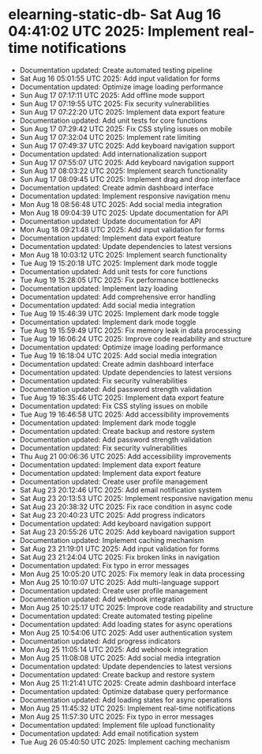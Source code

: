 # elearning-static-db- Sat Aug 16 04:41:02 UTC 2025: Implement real-time notifications
- Documentation updated: Create automated testing pipeline
- Sat Aug 16 05:01:55 UTC 2025: Add input validation for forms
- Documentation updated: Optimize image loading performance
- Sun Aug 17 07:17:11 UTC 2025: Add offline mode support
- Sun Aug 17 07:19:55 UTC 2025: Fix security vulnerabilities
- Sun Aug 17 07:22:20 UTC 2025: Implement data export feature
- Documentation updated: Add unit tests for core functions
- Sun Aug 17 07:29:42 UTC 2025: Fix CSS styling issues on mobile
- Sun Aug 17 07:32:04 UTC 2025: Implement rate limiting
- Sun Aug 17 07:49:37 UTC 2025: Add keyboard navigation support
- Documentation updated: Add internationalization support
- Sun Aug 17 07:55:07 UTC 2025: Add keyboard navigation support
- Sun Aug 17 08:03:22 UTC 2025: Implement search functionality
- Sun Aug 17 08:09:45 UTC 2025: Implement drag and drop interface
- Documentation updated: Create admin dashboard interface
- Documentation updated: Implement responsive navigation menu
- Mon Aug 18 08:56:48 UTC 2025: Add social media integration
- Mon Aug 18 09:04:39 UTC 2025: Update documentation for API
- Documentation updated: Update documentation for API
- Mon Aug 18 09:21:48 UTC 2025: Add input validation for forms
- Documentation updated: Implement data export feature
- Documentation updated: Update dependencies to latest versions
- Mon Aug 18 10:03:12 UTC 2025: Implement search functionality
- Tue Aug 19 15:20:18 UTC 2025: Implement dark mode toggle
- Documentation updated: Add unit tests for core functions
- Tue Aug 19 15:28:05 UTC 2025: Fix performance bottlenecks
- Documentation updated: Implement lazy loading
- Documentation updated: Add comprehensive error handling
- Documentation updated: Add social media integration
- Tue Aug 19 15:46:39 UTC 2025: Implement dark mode toggle
- Documentation updated: Implement dark mode toggle
- Tue Aug 19 15:59:49 UTC 2025: Fix memory leak in data processing
- Tue Aug 19 16:06:24 UTC 2025: Improve code readability and structure
- Documentation updated: Optimize image loading performance
- Tue Aug 19 16:18:04 UTC 2025: Add social media integration
- Documentation updated: Create admin dashboard interface
- Documentation updated: Update dependencies to latest versions
- Documentation updated: Fix security vulnerabilities
- Documentation updated: Add password strength validation
- Tue Aug 19 16:35:46 UTC 2025: Implement data export feature
- Documentation updated: Fix CSS styling issues on mobile
- Tue Aug 19 16:46:58 UTC 2025: Add accessibility improvements
- Documentation updated: Implement dark mode toggle
- Documentation updated: Create backup and restore system
- Documentation updated: Add password strength validation
- Documentation updated: Fix security vulnerabilities
- Thu Aug 21 00:06:36 UTC 2025: Add accessibility improvements
- Documentation updated: Implement data export feature
- Documentation updated: Implement data export feature
- Documentation updated: Create user profile management
- Sat Aug 23 20:12:46 UTC 2025: Add email notification system
- Sat Aug 23 20:13:53 UTC 2025: Implement responsive navigation menu
- Sat Aug 23 20:38:32 UTC 2025: Fix race condition in async code
- Sat Aug 23 20:40:23 UTC 2025: Add progress indicators
- Documentation updated: Add keyboard navigation support
- Sat Aug 23 20:55:26 UTC 2025: Add keyboard navigation support
- Documentation updated: Implement caching mechanism
- Sat Aug 23 21:19:01 UTC 2025: Add input validation for forms
- Sat Aug 23 21:24:04 UTC 2025: Fix broken links in navigation
- Documentation updated: Fix typo in error messages
- Mon Aug 25 10:05:20 UTC 2025: Fix memory leak in data processing
- Mon Aug 25 10:10:07 UTC 2025: Add multi-language support
- Documentation updated: Create user profile management
- Documentation updated: Add webhook integration
- Mon Aug 25 10:25:17 UTC 2025: Improve code readability and structure
- Documentation updated: Create automated testing pipeline
- Documentation updated: Add loading states for async operations
- Mon Aug 25 10:54:06 UTC 2025: Add user authentication system
- Documentation updated: Add progress indicators
- Mon Aug 25 11:05:14 UTC 2025: Add webhook integration
- Mon Aug 25 11:08:08 UTC 2025: Add social media integration
- Documentation updated: Update dependencies to latest versions
- Documentation updated: Create backup and restore system
- Mon Aug 25 11:21:41 UTC 2025: Create admin dashboard interface
- Documentation updated: Optimize database query performance
- Documentation updated: Add loading states for async operations
- Mon Aug 25 11:45:32 UTC 2025: Implement real-time notifications
- Mon Aug 25 11:57:30 UTC 2025: Fix typo in error messages
- Documentation updated: Implement file upload functionality
- Documentation updated: Add email notification system
- Tue Aug 26 05:40:50 UTC 2025: Implement caching mechanism
